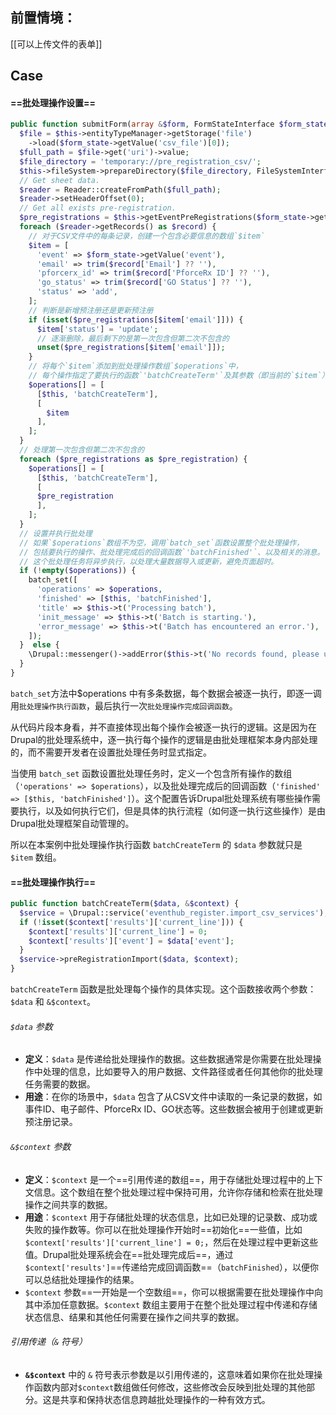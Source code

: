 ## 前置情境：
[[可以上传文件的表单]]
## Case
#### ==批处理操作设置==
```php
public function submitForm(array &$form, FormStateInterface $form_state) {  
  $file = $this->entityTypeManager->getStorage('file')  
    ->load($form_state->getValue('csv_file')[0]);  
  $full_path = $file->get('uri')->value;  
  $file_directory = 'temporary://pre_registration_csv/';  
  $this->fileSystem->prepareDirectory($file_directory, FileSystemInterface::CREATE_DIRECTORY);  
  // Get sheet data.  
  $reader = Reader::createFromPath($full_path);  
  $reader->setHeaderOffset(0);  
  // Get all exists pre-registration.  
  $pre_registrations = $this->getEventPreRegistrations($form_state->getValue('event'));  
  foreach ($reader->getRecords() as $record) {  
    // 对于CSV文件中的每条记录，创建一个包含必要信息的数组`$item`
    $item = [  
      'event' => $form_state->getValue('event'),  
      'email' => trim($record['Email'] ?? ''),  
      'pforcerx_id' => trim($record['PforceRx ID'] ?? ''),  
      'go_status' => trim($record['GO Status'] ?? ''),  
      'status' => 'add',  
    ]; 
    // 判断是新增预注册还是更新预注册   
    if (isset($pre_registrations[$item['email']])) {  
      $item['status'] = 'update';
      // 逐渐删除，最后剩下的是第一次包含但第二次不包含的
      unset($pre_registrations[$item['email']]);  
    }    
    // 将每个`$item`添加到批处理操作数组`$operations`中，
    // 每个操作指定了要执行的函数`'batchCreateTerm'`及其参数（即当前的`$item`）
    $operations[] = [  
      [$this, 'batchCreateTerm'],  
      [        
        $item  
      ],  
    ];  
  }
  // 处理第一次包含但第二次不包含的
  foreach ($pre_registrations as $pre_registration) {  
    $operations[] = [  
      [$this, 'batchCreateTerm'],  
      [        
      $pre_registration  
      ],  
    ];  
  }  
  // 设置并执行批处理
  // 如果`$operations`数组不为空，调用`batch_set`函数设置整个批处理操作，
  // 包括要执行的操作、批处理完成后的回调函数`'batchFinished'`、以及相关的消息。
  // 这个批处理任务将异步执行，以处理大量数据导入或更新，避免页面超时。
  if (!empty($operations)) {  
    batch_set([  
      'operations' => $operations,  
      'finished' => [$this, 'batchFinished'],  
      'title' => $this->t('Processing batch'),  
      'init_message' => $this->t('Batch is starting.'),  
      'error_message' => $this->t('Batch has encountered an error.'),  
    ]);  
  }  else {  
    \Drupal::messenger()->addError($this->t('No records found, please upload again.'));  
  }
}
```
`batch_set`方法中$operations 中有多条数据，每个数据会被逐一执行，即逐一调用`批处理操作执行函数`，最后执行一次`批处理操作完成回调函数`。

从代码片段本身看，并不直接体现出每个操作会被逐一执行的逻辑。这是因为在Drupal的批处理系统中，逐一执行每个操作的逻辑是由批处理框架本身内部处理的，而不需要开发者在设置批处理任务时显式指定。

当使用 `batch_set` 函数设置批处理任务时，定义一个包含所有操作的数组（`'operations' => $operations`），以及批处理完成后的回调函数（`'finished' => [$this, 'batchFinished']`）。这个配置告诉Drupal批处理系统有哪些操作需要执行，以及如何执行它们，但是具体的执行流程（如何逐一执行这些操作）是由Drupal批处理框架自动管理的。

所以在本案例中批处理操作执行函数 `batchCreateTerm` 的 `$data` 参数就只是 `$item` 数组。
#### ==批处理操作执行==
```php
public function batchCreateTerm($data, &$context) {  
  $service = \Drupal::service('eventhub_register.import_csv_services');  
  if (!isset($context['results']['current_line'])) {  
    $context['results']['current_line'] = 0;  
    $context['results']['event'] = $data['event'];  
  }  
  $service->preRegistrationImport($data, $context);  
}
```
`batchCreateTerm` 函数是批处理每个操作的具体实现。这个函数接收两个参数：`$data` 和 `&$context`。
###### `$data` 参数
- **定义**：`$data` 是传递给批处理操作的数据。这些数据通常是你需要在批处理操作中处理的信息，比如要导入的用户数据、文件路径或者任何其他你的批处理任务需要的数据。
- **用途**：在你的场景中，`$data` 包含了从CSV文件中读取的一条记录的数据，如事件ID、电子邮件、PforceRx ID、GO状态等。这些数据会被用于创建或更新预注册记录。
###### `&$context` 参数
- **定义**：`$context` 是一个==引用传递的数组==，用于存储批处理过程中的上下文信息。这个数组在整个批处理过程中保持可用，允许你存储和检索在批处理操作之间共享的数据。
- **用途**：`$context` 用于存储批处理的状态信息，比如已处理的记录数、成功或失败的操作数等。你可以在批处理操作开始时==初始化==一些值，比如`$context['results']['current_line'] = 0;`，然后在处理过程中更新这些值。Drupal批处理系统会在==批处理完成后==，通过`$context['results']`==传递给完成回调函数==（`batchFinished`），以便你可以总结批处理操作的结果。
- `$context` 参数==一开始是一个空数组==，你可以根据需要在批处理操作中向其中添加任意数据。`$context` 数组主要用于在整个批处理过程中传递和存储状态信息、结果和其他任何需要在操作之间共享的数据。
###### 引用传递（`&` 符号）
- **`&$context`** 中的 `&` 符号表示参数是以引用传递的，这意味着如果你在批处理操作函数内部对`$context`数组做任何修改，这些修改会反映到批处理的其他部分。这是共享和保持状态信息跨越批处理操作的一种有效方式。